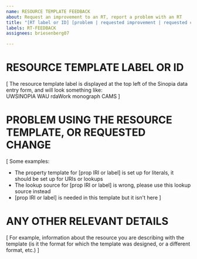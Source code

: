 ```yaml
---
name: RESOURCE TEMPLATE FEEDBACK
about: Request an improvement to an RT, report a problem with an RT
title: "[RT label or ID] [problem | requested improvement | requested change | etc.]"
labels: RT-FEEDBACK
assignees: briesenberg07

---
```


# RESOURCE TEMPLATE LABEL OR ID

[ The resource template label is displayed at the top left of the Sinopia data entry form, and will look something like:  
UWSINOPIA WAU rdaWork monograph CAMS ]

# PROBLEM USING THE RESOURCE TEMPLATE, OR REQUESTED CHANGE

[ Some examples:
- The property template for [prop IRI or label] is set up for literals, it should be set up for URIs or lookups
- The lookup source for [prop IRI or label] is wrong, please use this lookup source instead
- [prop IRI or label] is needed in this template but it isn't here ]

# ANY OTHER RELEVANT DETAILS

[ For example, information about the resource you are describing with the template (is it the format for which the template was designed, or a different format, etc.) ]

